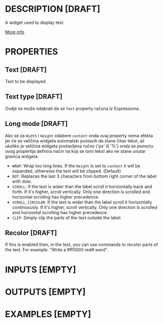 # DESCRIPTION [DRAFT]

A widget used to display text.

[More info](https://docs.lvgl.io/8.3/widgets/core/label.html)

# PROPERTIES

## Text [DRAFT]

Text to be displayed.

## Text type [DRAFT]

Ovdje se može odabrati da se `Text` property računa iz Expressiona.

## Long mode [DRAFT]

Ako se za `Width` i `Height` odabere `content` onda ovaj property nema efekta jer će se veličina widgeta automatski postaviti da stane čitav tekst, ali ukoliko je veličina widgeta postavljena ručno ('px' ili '%') onda se pomoću ovog propertija definira način na koji se lomi tekst ako ne stane unutar granica widgeta:

-   `WRAP`: Wrap too long lines. If the `Height` is set to `content` it will be expanded, otherwise the text will be clipped. (Default)
-   `DOT`: Replaces the last 3 characters from bottom right corner of the label with dots.
-   `SCROLL`: If the text is wider than the label scroll it horizontally back and forth. If it's higher, scroll vertically. Only one direction is scrolled and horizontal scrolling has higher precedence.
-   `SCROLL_CIRCULAR`: If the text is wider than the label scroll it horizontally continuously. If it's higher, scroll vertically. Only one direction is scrolled and horizontal scrolling has higher precedence.
-   `CLIP`: Simply clip the parts of the text outside the label.

## Recolor [DRAFT]

If this is enabled then, in the text, you can use commands to recolor parts of the text. For example: "Write a #ff0000 red# word".

# INPUTS [EMPTY]

# OUTPUTS [EMPTY]

# EXAMPLES [EMPTY]

